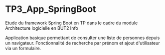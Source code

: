 # TP3_App_SpringBoot

Etude du framework Spring Boot en TP dans le cadre du module Architecture logicielle en BUT2 Info

Application basique permettant de consulter une liste de personnes depuis un navigateur.
Fonctionnalité de recherche par prénom et ajout d'utilisateur via un formulaire.
